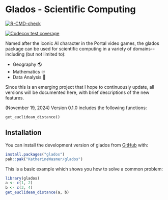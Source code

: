 # Glados - Scientific Computing  

[![R-CMD-check](https://github.com/KatherineWasmer/glados/actions/workflows/R-CMD-check.yaml/badge.svg)](https://github.com/KatherineWasmer/glados/actions/workflows/R-CMD-check.yaml)

[![Codecov test coverage](https://codecov.io/gh/KatherineWasmer/glados/graph/badge.svg)](https://app.codecov.io/gh/KatherineWasmer/glados)

Named after the iconic AI character in the Portal video games, the glados package can be used for scientific computing in a variety of domains--including (but not limited to):

-   Geography 🌎
-   Mathematics ♾
-   Data Analysis 🔎

Since this is an emerging project that I hope to continuously update, all versions will be documented here, with brief descriptions of the new features.

(November 19, 2024) Version 0.1.0 includes the following functions:

`get_euclidean_distance()`

## Installation

You can install the development version of glados from [GitHub](https://github.com/) with:

``` r
install.packages("glados")
pak::pak("KatherineWasmer/glados")
```

This is a basic example which shows you how to solve a common problem:

``` r
library(glados)
a <- c(1, 2) 
b <- c(3, 4)
get_euclidean_distance(a, b)
```
